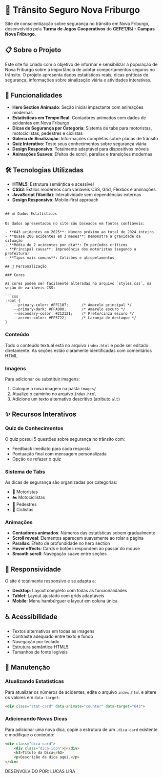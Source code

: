 # 🚦 Trânsito Seguro Nova Friburgo

Site de conscientização sobre segurança no trânsito em Nova Friburgo, desenvolvido pela **Turma de Jogos Cooperativos** do **CEFET/RJ - Campus Nova Friburgo**.

## 📋 Sobre o Projeto

Este site foi criado com o objetivo de informar e sensibilizar a população de Nova Friburgo sobre a importância de adotar comportamentos seguros no trânsito. O projeto apresenta dados estatísticos reais, dicas práticas de segurança, informações sobre sinalização viária e atividades interativas.

## 🎯 Funcionalidades

- **Hero Section Animado**: Seção inicial impactante com animações modernas
- **Estatísticas em Tempo Real**: Contadores animados com dados de acidentes em Nova Friburgo
- **Dicas de Segurança por Categoria**: Sistema de tabs para motoristas, motociclistas, pedestres e ciclistas
- **Galeria de Sinalização**: Informações completas sobre placas de trânsito
- **Quiz Interativo**: Teste seus conhecimentos sobre segurança viária
- **Design Responsivo**: Totalmente adaptável para dispositivos móveis
- **Animações Suaves**: Efeitos de scroll, parallax e transições modernas

## 🛠️ Tecnologias Utilizadas

- **HTML5**: Estrutura semântica e acessível
- **CSS3**: Estilos modernos com variáveis CSS, Grid, Flexbox e animações
- **JavaScript (Vanilla)**: Interatividade sem dependências externas
- **Design Responsivo**: Mobile-first approach

```

## 📊 Dados Estatísticos

Os dados apresentados no site são baseados em fontes confiáveis:

- **643 acidentes em 2025**: Número próximo ao total de 2024 inteiro
- **Quase 200 acidentes em 3 meses**: Demonstra a gravidade da situação
- **Média de 2 acidentes por dia**: Em períodos críticos
- **Principal causa**: Imprudência dos motoristas (segundo a prefeitura)
- **Tipos mais comuns**: Colisões e atropelamentos

## 🎨 Personalização

### Cores

As cores podem ser facilmente alteradas no arquivo `styles.css`, na seção de variáveis CSS:

```css
:root {
    --primary-color: #FFC107;      /* Amarelo principal */
    --primary-dark: #FFA000;       /* Amarelo escuro */
    --secondary-color: #212121;    /* Preto/cinza escuro */
    --accent-color: #FF5722;       /* Laranja de destaque */
}
```

### Conteúdo

Todo o conteúdo textual está no arquivo `index.html` e pode ser editado diretamente. As seções estão claramente identificadas com comentários HTML.

### Imagens

Para adicionar ou substituir imagens:

1. Coloque a nova imagem na pasta `images/`
2. Atualize o caminho no arquivo `index.html`
3. Adicione um texto alternativo descritivo (atributo `alt`)

## ✨ Recursos Interativos

### Quiz de Conhecimentos

O quiz possui 5 questões sobre segurança no trânsito com:
- Feedback imediato para cada resposta
- Pontuação final com mensagem personalizada
- Opção de refazer o quiz

### Sistema de Tabs

As dicas de segurança são organizadas por categorias:
- 🚗 Motoristas
- 🏍️ Motociclistas
- 🚶 Pedestres
- 🚴 Ciclistas

### Animações

- **Contadores animados**: Números das estatísticas sobem gradualmente
- **Scroll reveal**: Elementos aparecem suavemente ao rolar a página
- **Parallax**: Efeito de profundidade no hero section
- **Hover effects**: Cards e botões respondem ao passar do mouse
- **Smooth scroll**: Navegação suave entre seções

## 📱 Responsividade

O site é totalmente responsivo e se adapta a:

- **Desktop**: Layout completo com todas as funcionalidades
- **Tablet**: Layout ajustado com grids adaptáveis
- **Mobile**: Menu hambúrguer e layout em coluna única

## ♿ Acessibilidade

- Textos alternativos em todas as imagens
- Contraste adequado entre texto e fundo
- Navegação por teclado
- Estrutura semântica HTML5
- Tamanhos de fonte legíveis

## 🔧 Manutenção

### Atualizando Estatísticas

Para atualizar os números de acidentes, edite o arquivo `index.html` e altere os valores em `data-target`:

```html
<div class="stat-card" data-animate="counter" data-target="643">
```

### Adicionando Novas Dicas

Para adicionar uma nova dica, copie a estrutura de um `.dica-card` existente e modifique o conteúdo:

```html
<div class="dica-card">
    <div class="dica-icon">🔧</div>
    <h3>Título da Dica</h3>
    <p>Descrição da dica aqui.</p>
</div>
```

DESENVOLVIDO POR: LUCAS LIRA
